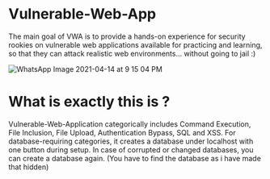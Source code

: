# Vulnerable-Web-App
The main goal of VWA is to provide a hands-on experience for security rookies on vulnerable web applications available for practicing and learning, so that they can attack realistic web environments… without going to jail :)

![WhatsApp Image 2021-04-14 at 9 15 04 PM](https://user-images.githubusercontent.com/60269061/116817139-9e9b2d00-ab82-11eb-9a21-9496cae6a08e.jpeg)



# What is exactly this is ?
Vulnerable-Web-Application categorically includes Command Execution, File Inclusion, File Upload, Authentication Bypass, SQL and XSS. For database-requiring categories, it creates a database under localhost with one button during setup. In case of corrupted or changed databases, you can create a database again.
(You have to find the database as i have made that hidden)

